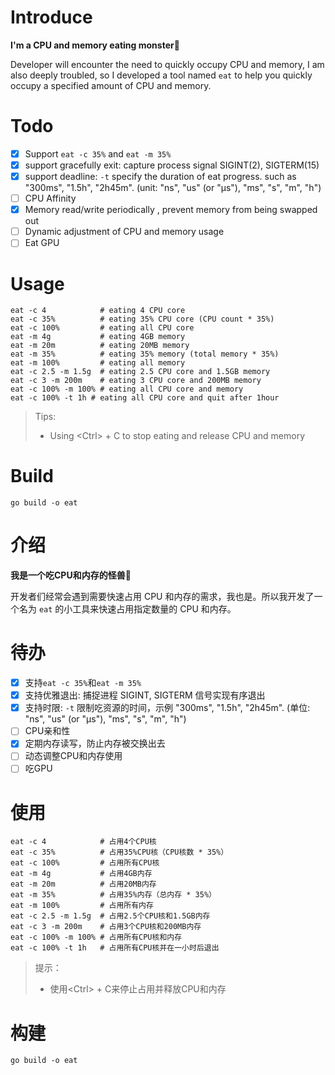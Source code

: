 # Introduce
<b>I'm a CPU and memory eating monster🦕</b>

Developer will encounter the need to quickly occupy CPU and memory, I am also deeply troubled, so I developed a tool named `eat` to help you quickly occupy a specified amount of CPU and memory.

# Todo

- [x] Support `eat -c 35%` and `eat -m 35%`
- [x] support gracefully exit: capture process signal SIGINT(2), SIGTERM(15)
- [x] support deadline: `-t` specify the duration of eat progress. such as "300ms", "1.5h", "2h45m". (unit: "ns", "us" (or "µs"), "ms", "s", "m", "h")
- [ ] CPU Affinity
- [x] Memory read/write periodically , prevent memory from being swapped out
- [ ] Dynamic adjustment of CPU and memory usage
- [ ] Eat GPU

# Usage

```shell
eat -c 4            # eating 4 CPU core
eat -c 35%          # eating 35% CPU core (CPU count * 35%)
eat -c 100%         # eating all CPU core
eat -m 4g           # eating 4GB memory
eat -m 20m          # eating 20MB memory
eat -m 35%          # eating 35% memory (total memory * 35%)
eat -m 100%         # eating all memory
eat -c 2.5 -m 1.5g  # eating 2.5 CPU core and 1.5GB memory
eat -c 3 -m 200m    # eating 3 CPU core and 200MB memory
eat -c 100% -m 100% # eating all CPU core and memory
eat -c 100% -t 1h # eating all CPU core and quit after 1hour
```

> Tips:
> - Using \<Ctrl\> + C to stop eating and release CPU and memory

# Build

```shell
go build -o eat
```

# 介绍
<b>我是一个吃CPU和内存的怪兽🦕</b>

开发者们经常会遇到需要快速占用 CPU 和内存的需求，我也是。所以我开发了一个名为 `eat` 的小工具来快速占用指定数量的 CPU 和内存。

# 待办

- [x] 支持`eat -c 35%`和`eat -m 35%`
- [x] 支持优雅退出: 捕捉进程 SIGINT, SIGTERM 信号实现有序退出
- [x] 支持时限: `-t` 限制吃资源的时间，示例 "300ms", "1.5h", "2h45m". (单位: "ns", "us" (or "µs"), "ms", "s", "m", "h")
- [ ] CPU亲和性
- [x] 定期内存读写，防止内存被交换出去
- [ ] 动态调整CPU和内存使用
- [ ] 吃GPU

# 使用

```shell
eat -c 4            # 占用4个CPU核
eat -c 35%          # 占用35%CPU核（CPU核数 * 35%）
eat -c 100%         # 占用所有CPU核
eat -m 4g           # 占用4GB内存
eat -m 20m          # 占用20MB内存
eat -m 35%          # 占用35%内存（总内存 * 35%）
eat -m 100%         # 占用所有内存
eat -c 2.5 -m 1.5g  # 占用2.5个CPU核和1.5GB内存
eat -c 3 -m 200m    # 占用3个CPU核和200MB内存
eat -c 100% -m 100% # 占用所有CPU核和内存
eat -c 100% -t 1h   # 占用所有CPU核并在一小时后退出
```

> 提示：
> - 使用\<Ctrl\> + C来停止占用并释放CPU和内存

# 构建

```shell
go build -o eat
```